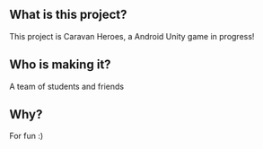 ## What is this project?

This project is Caravan Heroes, a Android Unity game in progress!

## Who is making it?

A team of students and friends

## Why?

For fun :)